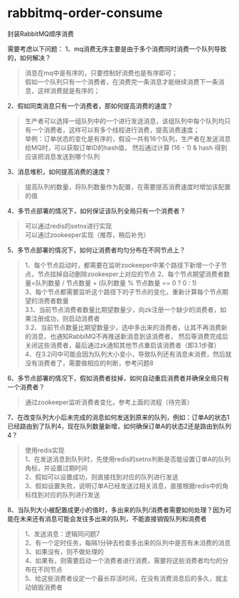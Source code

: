 # rabbitmq-order-consume
封装RabbitMQ顺序消费

需要考虑以下问题：
1、mq消费无序主要是由于多个消费同时消费一个队列导致的，如何解决？
> 消息在mq中是有序的，只要控制好消费也是有序即可；   
> 假如一个队列只有一个消费者，在消费完一条消息才能继续消费下一条消息，这样消费就是有序的；

2、假如同类消息只有一个消费者，那如何提高消费的速度？
> 生产者可以选择一组队列中的一个进行发送消息，该组队列中每个队列均只有一个消费者，这样可以有多个线程进行消费，提高消费速度；   
> 举例：订单状态的变化是有序的，假设一共有16个队列，生产者在发送消息给MQ时，可以获取订单ID的hash值，
> 然后通过计算 (16 - 1) & hash 得到应该把消息发送到哪个队列

3、消息堆积，如何提高消费的速度？
> 提高队列的数量，将队列数量作为配置，在需要提高消费速度时增加该配置的值  

4、多节点部署的情况下，如何保证该队列全局只有一个消费者？ 
> 可以通过redis的setnx进行实现   
> 可以通过zookeeper实现（推荐，稍后补充）

5、多节点部署的情况下，如何让消费者均匀分布在不同节点上？
> 1、每个节点启动时，都需要在监听zookeeper中某个路径下新增一个子节点，节点挂掉自动删除zookeeper上对应的节点
> 2、每个节点期望消费者数量=队列数量 / 节点数量 + (队列数量 % 节点数量 == 0 ? 0 : 1)  
> 3、每个节点都需要监听这个路径下的子节点的变化，重新计算每个节点期望的消费者数量  
> 3.1、当前节点消费者数量比期望数量少，向zk注册一个缺少的消费者，如果注册成功，则启动消费者  
> 3.2、当前节点数量比期望数量少，选中多出来的消费者，让其不再消费新的消息，也通知RabbiMQ不再推送新消息到该消费者，
> 然后等消费完成后关闭这些消费者，最后通过zk通知其他节点重启该消费者（即3.1步骤）
> 4、在3.2问中可能会因为队列大小变小，导致队列还有消息未消费，然后就没有消费者了，需要做相应的判断，参考问题8

6、多节点部署的情况下，假如消费者挂掉，如何自动重启消费者并确保全局只有一个消费者？
> 通过zookeeper监听消费者变化，参考上面的流程（待完善）

7、在改变队列大小后未完成的消息如何发送到原来的队列，例如：订单A的状态1已经路由到了队列4，现在队列数量新增，如何确保订单A的状态2还是路由到队列4？
> 使用redis实现  
> 1、在发送消息到队列时，先使用redis的setnx判断是否能设置订单A的队列角标，并设置过期时间  
> 2、假如可以设置成功，则直接找到对应的队列进行发送  
> 3、假如设置失败，说明订单A已经发送过相关消息，直接根据redis中的角标找到对应的队列进行发送  

8、当队列大小被配置成更小的值时，多出来的队列/消费者需要如何处理？因为可能在未来还有消息可能会发往多出来的队列，不能直接销毁队列和消费者
> 1、发送消息：逻辑同问题7  
> 2、有一个定时任务，每隔1分钟去检查多出来的队列中是否有未消费的消息  
> 3、如果没有，则不做处理的  
> 4、如果有，则需要启动一个消费者进行消费，需要将这些消费者均匀的分布在不同节点    
> 5、给这些消费者设定一个最长存活时间，在没有消费消息后的多久，就主动销毁消费者  


